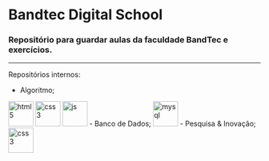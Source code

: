 # Bandtec Digital School
### Repositório para guardar aulas da faculdade BandTec e exercícios.
---
Repositórios internos:
- Algoritmo; 
<img style='height: 50px; width: 50px;' src='https://img1.gratispng.com/20180322/iuw/kisspng-web-development-html-logo-world-wide-web-consortiu-create-html-signature-5ab4731a64e900.6118207815217753864133.jpg' alt='html5'>
<img style='height: 50px; width: 50px;' src='https://cdn.iconscout.com/icon/free/png-256/css3-2038878-1720091.png' alt='css3'>
<img style='height: 50px; width: 50px;' src='https://www.clipartmax.com/png/middle/470-4707396_javascript-icon-html-css-js-icons.png' alt='js'>
- Banco de Dados;
<img style='height: 50px; width: 50px;' src='https://www.freepnglogos.com/uploads/logo-mysql-png/logo-mysql-mysql-and-moodle-elearningworld-5.png' alt='mysql'>
- Pesquisa & Inovação;
<img style='height: 50px; width: 50px;' src='https://cdn.iconscout.com/icon/free/png-256/css3-2038878-1720091.png' alt='css3'>

